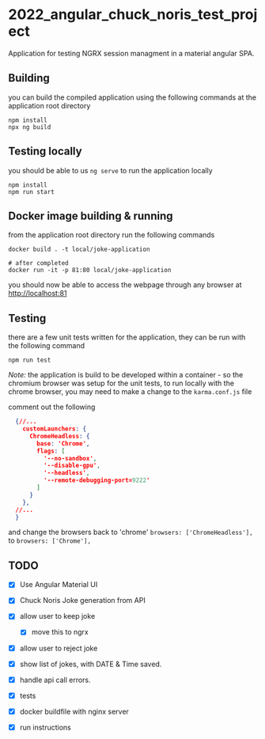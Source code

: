 # 2022_angular_chuck_noris_test_project

Application for testing NGRX session managment in a material angular SPA. 

## Building

you can build the compiled application using the following commands at the application root directory

```batch
npm install
npx ng build
```

## Testing locally

you should be able to us `ng serve` to run the application locally

```batch
npm install
npm run start
```

## Docker image building & running

from the application root directory run the following commands

```batch
docker build . -t local/joke-application

# after completed
docker run -it -p 81:80 local/joke-application
```

you should now be able to access the webpage through any browser at <http://localhost:81>

## Testing

there are a few unit tests written for the application, they can be run with the following command

```batch
npm run test
```

_Note:_ the application is build to be developed within a container - so the chromium browser was setup
for the unit tests, to run locally with the chrome browser, you may need to make a change to the `karma.conf.js` file

comment out the following

```json
  {//...
    customLaunchers: {
      ChromeHeadless: {
        base: 'Chrome',
        flags: [
          '--no-sandbox',
          '--disable-gpu',
          '--headless',
          '--remote-debugging-port=9222'
        ]
      }
    },
  //...
  }
```

and change the browsers back to 'chrome' `browsers: ['ChromeHeadless'],` to `browsers: ['Chrome'],`


## TODO

- [x] Use Angular Material UI
- [x] Chuck Noris Joke generation from API
- [x] allow user to keep joke
  - [x] move this to ngrx
- [x] allow user to reject joke
- [x] show list of jokes, with DATE & Time saved. 
- [x] handle api call errors.
- [x] tests
- [x] docker buildfile with nginx server
- [x] run instructions



